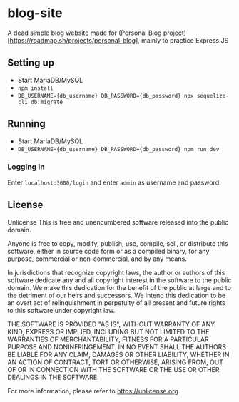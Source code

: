 # blog-site
A dead simple blog website made for (Personal Blog project)[https://roadmap.sh/projects/personal-blog], mainly to practice Express.JS

## Setting up
- Start MariaDB/MySQL
- `npm install`
- `DB_USERNAME={db_username} DB_PASSWORD={db_password} npx sequelize-cli db:migrate`

## Running
- Start MariaDB/MySQL
- `DB_USERNAME={db_username} DB_PASSWORD={db_password} npm run dev`

### Logging in
Enter `localhost:3000/login` and enter `admin` as username and password.

## License
Unlicense
This is free and unencumbered software released into the public domain.

Anyone is free to copy, modify, publish, use, compile, sell, or
distribute this software, either in source code form or as a compiled
binary, for any purpose, commercial or non-commercial, and by any
means.

In jurisdictions that recognize copyright laws, the author or authors
of this software dedicate any and all copyright interest in the
software to the public domain. We make this dedication for the benefit
of the public at large and to the detriment of our heirs and
successors. We intend this dedication to be an overt act of
relinquishment in perpetuity of all present and future rights to this
software under copyright law.

THE SOFTWARE IS PROVIDED "AS IS", WITHOUT WARRANTY OF ANY KIND,
EXPRESS OR IMPLIED, INCLUDING BUT NOT LIMITED TO THE WARRANTIES OF
MERCHANTABILITY, FITNESS FOR A PARTICULAR PURPOSE AND NONINFRINGEMENT.
IN NO EVENT SHALL THE AUTHORS BE LIABLE FOR ANY CLAIM, DAMAGES OR
OTHER LIABILITY, WHETHER IN AN ACTION OF CONTRACT, TORT OR OTHERWISE,
ARISING FROM, OUT OF OR IN CONNECTION WITH THE SOFTWARE OR THE USE OR
OTHER DEALINGS IN THE SOFTWARE.

For more information, please refer to <https://unlicense.org>
